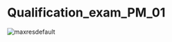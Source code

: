 # Qualification_exam_PM_01
![maxresdefault](https://github.com/tom228studio/Qualification_exam_PM_01/assets/29483207/7a41d2cf-f7c1-4954-a035-e5f25702d42a)

